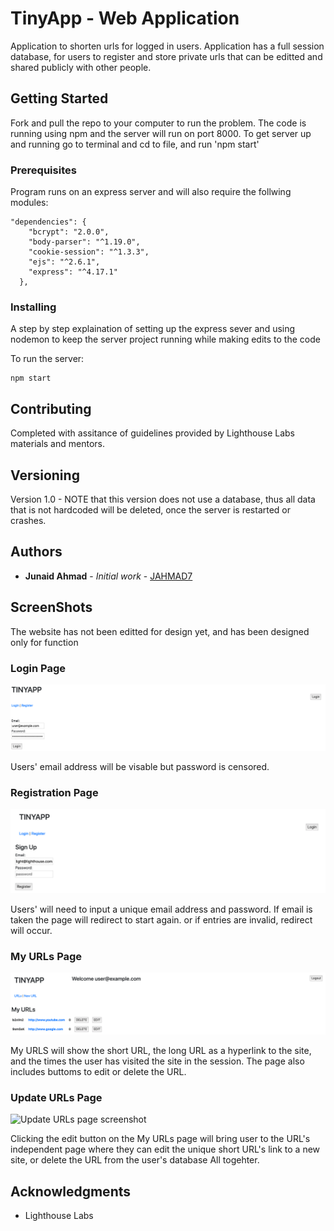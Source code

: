 # TinyApp - Web Application

Application to shorten urls for logged in users. Application has a full session database, for users to register and store private urls that can be editted and shared publicly with other people.

## Getting Started

Fork and pull the repo to your computer to run the problem. The code is running using npm and the server will run on port 8000. To get server up and running go to terminal and cd to file, and run 'npm start'

### Prerequisites

Program runs on an express server and will also require the follwing modules: 

```
"dependencies": {
    "bcrypt": "2.0.0",
    "body-parser": "^1.19.0",
    "cookie-session": "^1.3.3",
    "ejs": "^2.6.1",
    "express": "^4.17.1"
  },
```

### Installing

A step by step explaination of setting up the express sever and using nodemon to keep the server project running while making edits to the code 

To run the server: 

```
npm start 
```

## Contributing

Completed with assitance of guidelines provided by Lighthouse Labs materials and mentors. 

## Versioning

Version 1.0 - NOTE that this version does not use a database, thus all data that is not hardcoded will be deleted, once the server is restarted or crashes.

## Authors

* **Junaid Ahmad** - *Initial work* - [JAHMAD7](https://github.com/jahmad7)

## ScreenShots

The website has not been editted for design yet, and has been designed only for function

### Login Page

![Login page screenshot](/screenshots/loginPage.png "Login Page")

Users' email address will be visable but password is censored. 

### Registration Page

![Registration page screenshot](/screenshots/registrationPage.png "Registration Page")

Users' will need to input a unique email address and password. If email is taken the page will redirect to start again. or if entries are invalid, redirect will occur.

### My URLs Page

![My URLs  page screenshot](/screenshots/MyURLsPage.png "My URLsa Page")

My URLS will show the short URL, the long URL as a hyperlink to the site, and the times the user has visited the site in the session. The page also includes buttoms to edit or delete the URL.

### Update URLs Page

![Update URLs page screenshot](/screenshots/udateURLpage.png "Update URLs Page")

Clicking the edit button on the My URLs page will bring user to the URL's independent page where they can edit the unique short URL's link to a new site, or delete the URL from the user's database All togehter.



## Acknowledgments

* Lighthouse Labs
